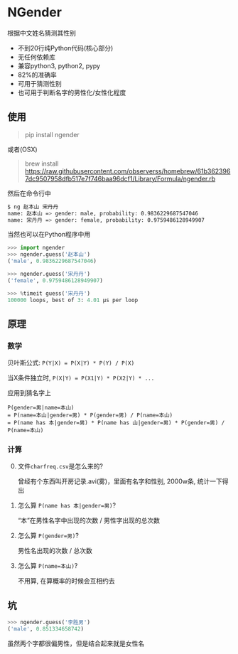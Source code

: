 # NGender

根据中文姓名猜测其性别

- 不到20行纯Python代码(核心部分)
- 无任何依赖库
- 兼容python3, python2, pypy
- 82%的准确率
- 可用于猜测性别
- 也可用于判断名字的男性化/女性化程度

## 使用

> pip install ngender

或者(OSX)

> brew install https://raw.githubusercontent.com/observerss/homebrew/61b3623967dc9507958dfb517e7f746baa96dcf1/Library/Formula/ngender.rb

然后在命令行中

```bash
$ ng 赵本山 宋丹丹
name: 赵本山 => gender: male, probability: 0.9836229687547046
name: 宋丹丹 => gender: female, probability: 0.9759486128949907
```

当然也可以在Python程序中用

```py
>>> import ngender
>>> ngender.guess('赵本山')
('male', 0.9836229687547046)

>>> ngender.guess('宋丹丹')
('female', 0.9759486128949907)

>>> %timeit guess('宋丹丹')
100000 loops, best of 3: 4.01 µs per loop
```

## 原理

### 数学

贝叶斯公式: ```P(Y|X) = P(X|Y) * P(Y) / P(X)```

当X条件独立时, ```P(X|Y) = P(X1|Y) * P(X2|Y) * ...```

应用到猜名字上

```
P(gender=男|name=本山) 
= P(name=本山|gender=男) * P(gender=男) / P(name=本山)
= P(name has 本|gender=男) * P(name has 山|gender=男) * P(gender=男) / P(name=本山)
```

### 计算

0. 文件`charfreq.csv`是怎么来的?
 
	曾经有个东西叫开房记录.avi(雾)，里面有名字和性别, 2000w条, 统计一下得出

0. 怎么算 `P(name has 本|gender=男)`?
 
	“本”在男性名字中出现的次数 / 男性字出现的总次数
	
0. 怎么算 `P(gender=男)`?
 
	男性名出现的次数 / 总次数

0. 怎么算 `P(name=本山)`?
 
	不用算, 在算概率的时候会互相约去
	


## 坑

```py
>>> ngender.guess('李胜男')
('male', 0.851334658742)
```

虽然两个字都很偏男性，但是结合起来就是女性名


